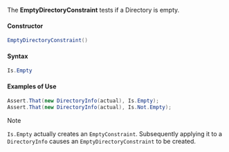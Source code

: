 The **EmptyDirectoryConstraint** tests if a Directory is empty.

#### Constructor

```csharp
EmptyDirectoryConstraint()
```

#### Syntax

```csharp
Is.Empty
```

#### Examples of Use

```csharp
Assert.That(new DirectoryInfo(actual), Is.Empty);
Assert.That(new DirectoryInfo(actual), Is.Not.Empty);
```

> [!NOTE]
> `Is.Empty` actually creates an `EmptyConstraint`. Subsequently applying it to a `DirectoryInfo` causes an `EmptyDirectoryConstraint` to be created.
